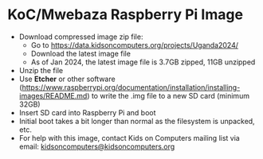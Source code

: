 # KoC/Mwebaza Raspberry Pi Image

* Download compressed image zip file:
  * Go to https://data.kidsoncomputers.org/projects/Uganda2024/
  * Download the latest image file
  * As of Jan 2024, the latest image file is 3.7GB zipped, 11GB unzipped
* Unzip the file
* Use **Etcher** or other software (https://www.raspberrypi.org/documentation/installation/installing-images/README.md) to write the .img file to a new SD card (minimum 32GB)
* Insert SD card into Raspberry Pi and boot
* Initial boot takes a bit longer than normal as the filesystem is unpacked, etc.
* For help with this image, contact Kids on Computers mailing list via email: kidsoncomputers@kidsoncomputers.org

